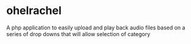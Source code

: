 # ohelrachel
A php application to easily upload and play back audio files based on a series of drop downs that will allow selection of category
